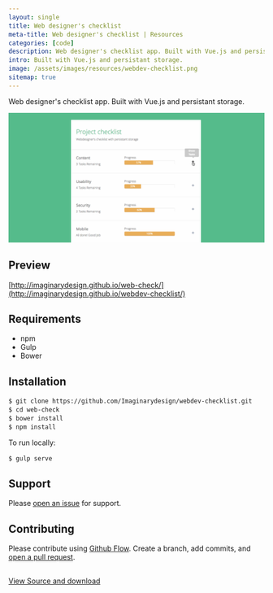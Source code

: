 ```yaml
---
layout: single
title: Web designer's checklist
meta-title: Web designer's checklist | Resources
categories: [code]
description: Web designer's checklist app. Built with Vue.js and persistant storage.
intro: Built with Vue.js and persistant storage.
image: /assets/images/resources/webdev-checklist.png
sitemap: true
---
```


Web designer's checklist app. Built with Vue.js and persistant storage.

<img src="https://github.com/Imaginarydesign/webdev-checklist/raw/master/preview.gif" class="img-responsive" alt="Web Designer's checklist">

## Preview

[http://imaginarydesign.github.io/web-check/](http://imaginarydesign.github.io/webdev-checklist/)

## Requirements

- npm
- Gulp
- Bower

## Installation

```sh
$ git clone https://github.com/Imaginarydesign/webdev-checklist.git
$ cd web-check
$ bower install
$ npm install
```
To run locally:

```sh
$ gulp serve
```

## Support

Please [open an issue](https://github.com/Imaginarydesign/webdev-checklist/issues/new) for support.

## Contributing

Please contribute using [Github Flow](https://guides.github.com/introduction/flow/). Create a branch, add commits, and [open a pull request](https://github.com/Imaginarydesign/webdev-checklist/compare/).

<p style="margin-top: 30px;"><a href="http://github.com/Imaginarydesign/webdev-checklist/" target="_blank">View Source and download</a></p>
